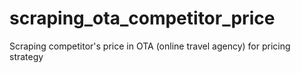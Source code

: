 # scraping_ota_competitor_price
Scraping competitor's price in OTA (online travel agency) for pricing strategy
